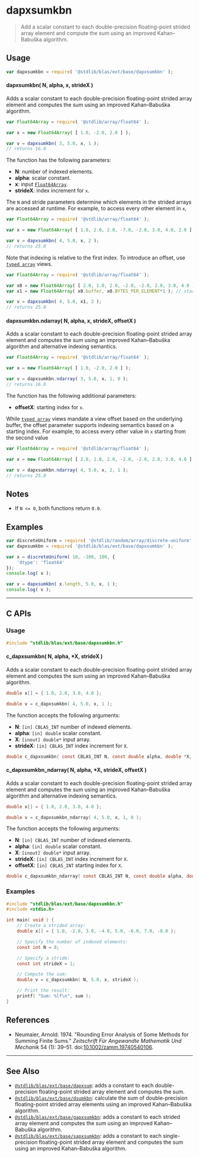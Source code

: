 <!--

@license Apache-2.0

Copyright (c) 2020 The Stdlib Authors.

Licensed under the Apache License, Version 2.0 (the "License");
you may not use this file except in compliance with the License.
You may obtain a copy of the License at

   http://www.apache.org/licenses/LICENSE-2.0

Unless required by applicable law or agreed to in writing, software
distributed under the License is distributed on an "AS IS" BASIS,
WITHOUT WARRANTIES OR CONDITIONS OF ANY KIND, either express or implied.
See the License for the specific language governing permissions and
limitations under the License.

-->

# dapxsumkbn

> Add a scalar constant to each double-precision floating-point strided array element and compute the sum using an improved Kahan–Babuška algorithm.

<section class="intro">

</section>

<!-- /.intro -->

<section class="usage">

## Usage

```javascript
var dapxsumkbn = require( '@stdlib/blas/ext/base/dapxsumkbn' );
```

#### dapxsumkbn( N, alpha, x, strideX )

Adds a scalar constant to each double-precision floating-point strided array element and computes the sum using an improved Kahan–Babuška algorithm.

```javascript
var Float64Array = require( '@stdlib/array/float64' );

var x = new Float64Array( [ 1.0, -2.0, 2.0 ] );

var v = dapxsumkbn( 3, 5.0, x, 1 );
// returns 16.0
```

The function has the following parameters:

-   **N**: number of indexed elements.
-   **alpha**: scalar constant.
-   **x**: input [`Float64Array`][@stdlib/array/float64].
-   **strideX**: index increment for `x`.

The `N` and stride parameters determine which elements in the strided arrays are accessed at runtime. For example, to access every other element in `x`,

```javascript
var Float64Array = require( '@stdlib/array/float64' );

var x = new Float64Array( [ 1.0, 2.0, 2.0, -7.0, -2.0, 3.0, 4.0, 2.0 ] );

var v = dapxsumkbn( 4, 5.0, x, 2 );
// returns 25.0
```

Note that indexing is relative to the first index. To introduce an offset, use [`typed array`][mdn-typed-array] views.

<!-- eslint-disable stdlib/capitalized-comments -->

```javascript
var Float64Array = require( '@stdlib/array/float64' );

var x0 = new Float64Array( [ 2.0, 1.0, 2.0, -2.0, -2.0, 2.0, 3.0, 4.0 ] );
var x1 = new Float64Array( x0.buffer, x0.BYTES_PER_ELEMENT*1 ); // start at 2nd element

var v = dapxsumkbn( 4, 5.0, x1, 2 );
// returns 25.0
```

#### dapxsumkbn.ndarray( N, alpha, x, strideX, offsetX )

Adds a scalar constant to each double-precision floating-point strided array element and computes the sum using an improved Kahan–Babuška algorithm and alternative indexing semantics.

```javascript
var Float64Array = require( '@stdlib/array/float64' );

var x = new Float64Array( [ 1.0, -2.0, 2.0 ] );

var v = dapxsumkbn.ndarray( 3, 5.0, x, 1, 0 );
// returns 16.0
```

The function has the following additional parameters:

-   **offsetX**: starting index for `x`.

While [`typed array`][mdn-typed-array] views mandate a view offset based on the underlying buffer, the offset parameter supports indexing semantics based on a starting index. For example, to access every other value in `x` starting from the second value

```javascript
var Float64Array = require( '@stdlib/array/float64' );

var x = new Float64Array( [ 2.0, 1.0, 2.0, -2.0, -2.0, 2.0, 3.0, 4.0 ] );

var v = dapxsumkbn.ndarray( 4, 5.0, x, 2, 1 );
// returns 25.0
```

</section>

<!-- /.usage -->

<section class="notes">

## Notes

-   If `N <= 0`, both functions return `0.0`.

</section>

<!-- /.notes -->

<section class="examples">

## Examples

<!-- eslint no-undef: "error" -->

```javascript
var discreteUniform = require( '@stdlib/random/array/discrete-uniform' );
var dapxsumkbn = require( '@stdlib/blas/ext/base/dapxsumkbn' );

var x = discreteUniform( 10, -100, 100, {
    'dtype': 'float64'
});
console.log( x );

var v = dapxsumkbn( x.length, 5.0, x, 1 );
console.log( v );
```

</section>

<!-- /.examples -->

<!-- C interface documentation. -->

* * *

<section class="c">

## C APIs

<!-- Section to include introductory text. Make sure to keep an empty line after the intro `section` element and another before the `/section` close. -->

<section class="intro">

</section>

<!-- /.intro -->

<!-- C usage documentation. -->

<section class="usage">

### Usage

```c
#include "stdlib/blas/ext/base/dapxsumkbn.h"
```

#### c_dapxsumkbn( N, alpha, \*X, strideX )

Adds a scalar constant to each double-precision floating-point strided array element and computes the sum using an improved Kahan–Babuška algorithm.

```c
double x[] = { 1.0, 2.0, 3.0, 4.0 };

double v = c_dapxsumkbn( 4, 5.0, x, 1 );
```

The function accepts the following arguments:

-   **N**: `[in] CBLAS_INT` number of indexed elements.
-   **alpha**: `[in] double` scalar constant.
-   **X**: `[inout] double*` input array.
-   **strideX**: `[in] CBLAS_INT` index increment for `X`.

```c
double c_dapxsumkbn( const CBLAS_INT N, const double alpha, double *X, const CBLAS_INT strideX );
```

#### c_dapxsumkbn_ndarray( N, alpha, \*X, strideX, offsetX )

Adds a scalar constant to each double-precision floating-point strided array element and computes the sum using an improved Kahan–Babuška algorithm and alternative indexing semantics.

```c
double x[] = { 1.0, 2.0, 3.0, 4.0 };

double v = c_dapxsumkbn_ndarray( 4, 5.0, x, 1, 0 );
```

The function accepts the following arguments:

-   **N**: `[in] CBLAS_INT` number of indexed elements.
-   **alpha**: `[in] double` scalar constant.
-   **X**: `[inout] double*` input array.
-   **strideX**: `[in] CBLAS_INT` index increment for `X`.
-   **offsetX**: `[in] CBLAS_INT` starting index for `X`.

```c
double c_dapxsumkbn_ndarray( const CBLAS_INT N, const double alpha, double *X, const CBLAS_INT strideX, const CBLAS_INT offsetX );
```

</section>

<!-- /.usage -->

<!-- C API usage notes. Make sure to keep an empty line after the `section` element and another before the `/section` close. -->

<section class="notes">

</section>

<!-- /.notes -->

<!-- C API usage examples. -->

<section class="examples">

### Examples

```c
#include "stdlib/blas/ext/base/dapxsumkbn.h"
#include <stdio.h>

int main( void ) {
    // Create a strided array:
    double x[] = { 1.0, -2.0, 3.0, -4.0, 5.0, -6.0, 7.0, -8.0 };

    // Specify the number of indexed elements:
    const int N = 8;

    // Specify a stride:
    const int strideX = 1;

    // Compute the sum:
    double v = c_dapxsumkbn( N, 5.0, x, strideX );

    // Print the result:
    printf( "Sum: %lf\n", sum );
}
```

</section>

<!-- /.examples -->

</section>

<!-- /.c -->

<section class="references">

## References

-   Neumaier, Arnold. 1974. "Rounding Error Analysis of Some Methods for Summing Finite Sums." _Zeitschrift Für Angewandte Mathematik Und Mechanik_ 54 (1): 39–51. doi:[10.1002/zamm.19740540106][@neumaier:1974a].

</section>

<!-- /.references -->

<!-- Section for related `stdlib` packages. Do not manually edit this section, as it is automatically populated. -->

<section class="related">

* * *

## See Also

-   <span class="package-name">[`@stdlib/blas/ext/base/dapxsum`][@stdlib/blas/ext/base/dapxsum]</span><span class="delimiter">: </span><span class="description">adds a constant to each double-precision floating-point strided array element and computes the sum.</span>
-   <span class="package-name">[`@stdlib/blas/ext/base/dsumkbn`][@stdlib/blas/ext/base/dsumkbn]</span><span class="delimiter">: </span><span class="description">calculate the sum of double-precision floating-point strided array elements using an improved Kahan–Babuška algorithm.</span>
-   <span class="package-name">[`@stdlib/blas/ext/base/gapxsumkbn`][@stdlib/blas/ext/base/gapxsumkbn]</span><span class="delimiter">: </span><span class="description">adds a constant to each strided array element and computes the sum using an improved Kahan–Babuška algorithm.</span>
-   <span class="package-name">[`@stdlib/blas/ext/base/sapxsumkbn`][@stdlib/blas/ext/base/sapxsumkbn]</span><span class="delimiter">: </span><span class="description">adds a constant to each single-precision floating-point strided array element and computes the sum using an improved Kahan–Babuška algorithm.</span>

</section>

<!-- /.related -->

<!-- Section for all links. Make sure to keep an empty line after the `section` element and another before the `/section` close. -->

<section class="links">

[@stdlib/array/float64]: https://github.com/stdlib-js/stdlib/tree/develop/lib/node_modules/%40stdlib/array/float64

[mdn-typed-array]: https://developer.mozilla.org/en-US/docs/Web/JavaScript/Reference/Global_Objects/TypedArray

[@neumaier:1974a]: https://doi.org/10.1002/zamm.19740540106

<!-- <related-links> -->

[@stdlib/blas/ext/base/dapxsum]: https://github.com/stdlib-js/stdlib/tree/develop/lib/node_modules/%40stdlib/blas/ext/base/dapxsum

[@stdlib/blas/ext/base/dsumkbn]: https://github.com/stdlib-js/stdlib/tree/develop/lib/node_modules/%40stdlib/blas/ext/base/dsumkbn

[@stdlib/blas/ext/base/gapxsumkbn]: https://github.com/stdlib-js/stdlib/tree/develop/lib/node_modules/%40stdlib/blas/ext/base/gapxsumkbn

[@stdlib/blas/ext/base/sapxsumkbn]: https://github.com/stdlib-js/stdlib/tree/develop/lib/node_modules/%40stdlib/blas/ext/base/sapxsumkbn

<!-- </related-links> -->

</section>

<!-- /.links -->
